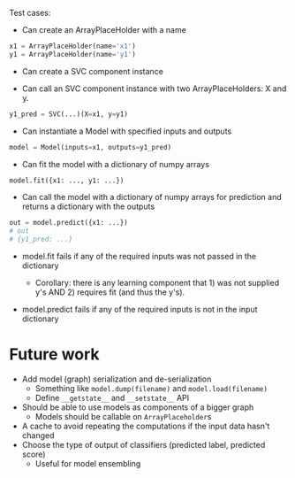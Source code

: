 Test cases:

- Can create an ArrayPlaceHolder with a name
```python
x1 = ArrayPlaceHolder(name='x1')
y1 = ArrayPlaceHolder(name='y1')
```

- Can create a SVC component instance

- Can call an SVC component instance with two ArrayPlaceHolders: X and y.
```python
y1_pred = SVC(...)(X=x1, y=y1)
```

- Can instantiate a Model with specified inputs and outputs
```python
model = Model(inputs=x1, outputs=y1_pred)
```

- Can fit the model with a dictionary of numpy arrays
```python
model.fit({x1: ..., y1: ...})
```

- Can call the model with a dictionary of numpy arrays for prediction and returns a dictionary with the outputs
```python
out = model.predict({x1: ...})
# out
# {y1_pred: ...}
```

- model.fit fails if any of the required inputs was not passed in the dictionary
    - Corollary: there is any learning component that 1) was not supplied y's AND 2) requires fit (and thus the y's).

- model.predict fails if any of the required inputs is not in the input dictionary

# Future work
- Add model (graph) serialization and de-serialization
    - Something like `model.dump(filename)` and `model.load(filename)`
    - Define `__getstate__` and `__setstate__` API
- Should be able to use models as components of a bigger graph
    - Models should be callable on `ArrayPlaceholder`s
- A cache to avoid repeating the computations if the input data hasn't changed
- Choose the type of output of classifiers (predicted label, predicted score)
  - Useful for model ensembling
